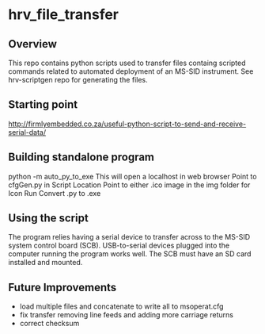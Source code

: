 # hrv_file_transfer

## Overview
This repo contains python scripts used to transfer files containg scripted commands related to automated deployment of an MS-SID instrument. See hrv-scriptgen repo for generating the files.

## Starting point
http://firmlyembedded.co.za/useful-python-script-to-send-and-receive-serial-data/

## Building standalone program
python -m auto_py_to_exe
This will open a localhost in web browser
Point to cfgGen.py in Script Location
Point to either .ico image in the img folder for Icon
Run Convert .py to .exe

## Using the script
The program relies having a serial device to transfer across to the MS-SID system control board (SCB).
USB-to-serial devices plugged into the computer running the program works well.
The SCB must have an SD card installed and mounted.

## Future Improvements
- load multiple files and concatenate to write all to msoperat.cfg
- fix transfer removing line feeds and adding more carriage returns
- correct checksum